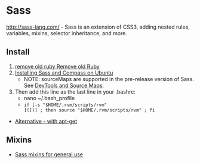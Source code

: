 # Sass

http://sass-lang.com/ - Sass is an extension of CSS3, adding nested rules, variables, mixins, selector inheritance, and more.

## Install
1. [remove old ruby Remove old Ruby](http://stackoverflow.com/a/9618017/2510374)
2. [Installing Sass and Compass on Ubuntu](http://mariehogebrandt.se/articles/installing-sass-and-compass-on-ubuntu/)
    * NOTE: sourceMaps are supported in the pre-release version of Sass. See [DevTools and Source Maps](https://developers.google.com/chrome-developer-tools/docs/css-preprocessors#toc-using-css-source-maps).
3. Then add this line as the last line in your .bashrc:
    * nano ~/.bash_profile
    * <code>if [-s "$HOME/.rvm/scripts/rvm" ]([)] ; then source "$HOME/.rvm/scripts/rvm" ; fi</code>
* [Alternative - with apt-get](http://www.justinnavarro.net/blog/2013/07/14/installing-sass/)

## Mixins
* [Sass mixins for general use](https://github.com/drublic/Sass-Mixins)
